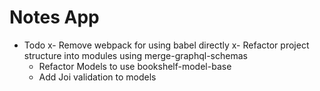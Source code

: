# Notes App

- Todo
  x- Remove webpack for using babel directly
  x- Refactor project structure into modules using merge-graphql-schemas
  - Refactor Models to use bookshelf-model-base
  - Add Joi validation to models
